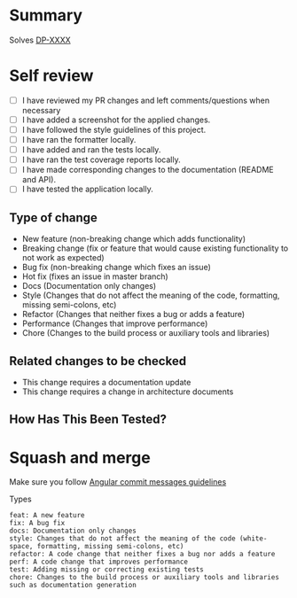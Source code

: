 # Summary

<!--
  Please include a summary of the change with relevant information and context. 
  List any dependencies that are required for this change.
  Also indicate the Jira Issue Number this PR is linked with.
-->

Solves [DP-XXXX](https://greatminds.atlassian.net/browse/DP-XXXX)

# Self review

-   [ ] I have reviewed my PR changes and left comments/questions when necessary
-   [ ] I have added a screenshot for the applied changes.
-   [ ] I have followed the style guidelines of this project.
-   [ ] I have ran the formatter locally.
-   [ ] I have added and ran the tests locally.
-   [ ] I have ran the test coverage reports locally.
-   [ ] I have made corresponding changes to the documentation (README and API).
-   [ ] I have tested the application locally.

## Type of change

<!-- 
  Please DELETE those that don't apply. 
-->

-   New feature (non-breaking change which adds functionality)
-   Breaking change (fix or feature that would cause existing functionality to not work as expected)
-   Bug fix (non-breaking change which fixes an issue)
-   Hot fix (fixes an issue in master branch)
-   Docs (Documentation only changes)
-   Style (Changes that do not affect the meaning of the code, formatting, missing semi-colons, etc)
-   Refactor (Changes that neither fixes a bug or adds a feature)
-   Performance (Changes that improve performance)
-   Chore (Changes to the build process or auxiliary tools and libraries)

## Related changes to be checked

<!-- 
  Please DELETE those that don't apply. 
-->

-   This change requires a documentation update
-   This change requires a change in architecture documents

## How Has This Been Tested?

<!-- 
 Please describe the tests that you ran to verify your changes. 
 Provide instructions so we can reproduce. 
 Please also list any relevant details for your test configuration 
-->

# Squash and merge

Make sure you follow [Angular commit messages guidelines](https://github.com/angular/angular.js/blob/master/DEVELOPERS.md#-git-commit-guidelines)

Types

    feat: A new feature
    fix: A bug fix
    docs: Documentation only changes
    style: Changes that do not affect the meaning of the code (white-space, formatting, missing semi-colons, etc)
    refactor: A code change that neither fixes a bug nor adds a feature
    perf: A code change that improves performance
    test: Adding missing or correcting existing tests
    chore: Changes to the build process or auxiliary tools and libraries such as documentation generation
